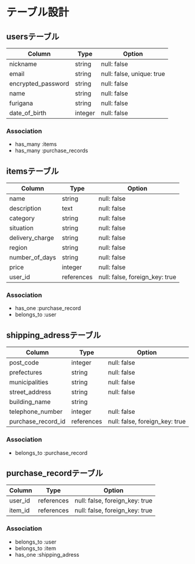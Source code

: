 # テーブル設計

## usersテーブル

| Column             | Type       | Option                    |
| ------------------ | ---------- | ------------------------- |
| nickname           | string     | null: false               |
| email              | string     | null: false, unique: true |
| encrypted_password | string     | null: false               |
| name               | string     | null: false               |
| furigana           | string     | null: false               |
| date_of_birth      | integer    | null: false               |

### Association

- has_many :items
- has_many :purchase_records

## itemsテーブル

| Column          | Type       | Option                         |
| --------------- | ---------- | ------------------------------ |
| name            | string     | null: false                    |
| description     | text       | null: false                    |
| category        | string     | null: false                    |
| situation       | string     | null: false                    |
| delivery_charge | string     | null: false                    |
| region          | string     | null: false                    |
| number_of_days  | string     | null: false                    |
| price           | integer    | null: false                    |
| user_id         | references | null: false, foreign_key: true |

### Association

- has_one :purchase_record
- belongs_to :user

## shipping_adressテーブル

| Column             | Type       | Option                         |
| ------------------ | ---------- | ------------------------------ |
| post_code          | integer    | null: false                    |
| prefectures        | string     | null: false                    |
| municipalities     | string     | null: false                    |
| street_address     | string     | null: false                    |
| building_name      | string     |                                |
| telephone_number   | integer    | null: false                    |
| purchase_record_id | references | null: false, foreign_key: true |

### Association

- belongs_to :purchase_record

## purchase_recordテーブル

| Column  | Type       | Option                         |
| ------- | ---------- | ------------------------------ |
| user_id | references | null: false, foreign_key: true |
| item_id | references | null: false, foreign_key: true |

### Association

- belongs_to :user
- belongs_to :item
- has_one :shipping_adress